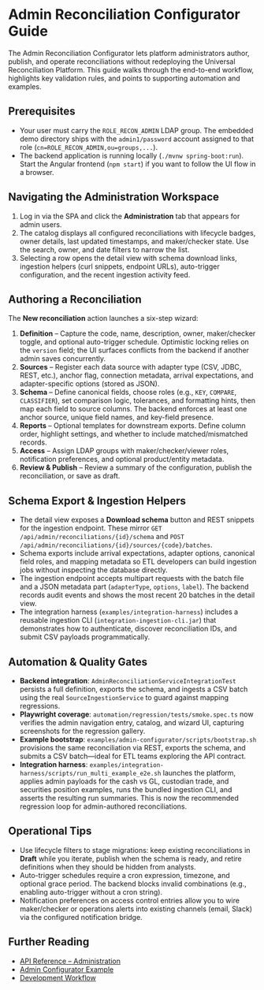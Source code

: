 # Admin Reconciliation Configurator Guide

The Admin Reconciliation Configurator lets platform administrators author, publish, and operate
reconciliations without redeploying the Universal Reconciliation Platform. This guide walks through
the end-to-end workflow, highlights key validation rules, and points to supporting automation and
examples.

## Prerequisites

- Your user must carry the `ROLE_RECON_ADMIN` LDAP group. The embedded demo directory ships with the
  `admin1/password` account assigned to that role (`cn=ROLE_RECON_ADMIN,ou=groups,...`).
- The backend application is running locally (`./mvnw spring-boot:run`). Start the Angular frontend
  (`npm start`) if you want to follow the UI flow in a browser.

## Navigating the Administration Workspace

1. Log in via the SPA and click the **Administration** tab that appears for admin users.
2. The catalog displays all configured reconciliations with lifecycle badges, owner details, last
   updated timestamps, and maker/checker state. Use the search, owner, and date filters to narrow the
   list.
3. Selecting a row opens the detail view with schema download links, ingestion helpers (curl
   snippets, endpoint URLs), auto-trigger configuration, and the recent ingestion activity feed.

## Authoring a Reconciliation

The **New reconciliation** action launches a six-step wizard:

1. **Definition** – Capture the code, name, description, owner, maker/checker toggle, and optional
   auto-trigger schedule. Optimistic locking relies on the `version` field; the UI surfaces conflicts
   from the backend if another admin saves concurrently.
2. **Sources** – Register each data source with adapter type (CSV, JDBC, REST, etc.), anchor flag,
   connection metadata, arrival expectations, and adapter-specific options (stored as JSON).
3. **Schema** – Define canonical fields, choose roles (e.g., `KEY`, `COMPARE`, `CLASSIFIER`), set
   comparison logic, tolerances, and formatting hints, then map each field to source columns. The
   backend enforces at least one anchor source, unique field names, and key-field presence.
4. **Reports** – Optional templates for downstream exports. Define column order, highlight settings,
   and whether to include matched/mismatched records.
5. **Access** – Assign LDAP groups with maker/checker/viewer roles, notification preferences, and
   optional product/entity metadata.
6. **Review & Publish** – Review a summary of the configuration, publish the reconciliation, or save
   as draft.

## Schema Export & Ingestion Helpers

- The detail view exposes a **Download schema** button and REST snippets for the ingestion endpoint.
  These mirror `GET /api/admin/reconciliations/{id}/schema` and
  `POST /api/admin/reconciliations/{id}/sources/{code}/batches`.
- Schema exports include arrival expectations, adapter options, canonical field roles, and mapping
  metadata so ETL developers can build ingestion jobs without inspecting the database directly.
- The ingestion endpoint accepts multipart requests with the batch file and a JSON metadata part
  (`adapterType`, `options`, `label`). The backend records audit events and shows the most recent 20
  batches in the detail view.
- The integration harness (`examples/integration-harness`) includes a reusable ingestion CLI
  (`integration-ingestion-cli.jar`) that demonstrates how to authenticate, discover reconciliation IDs,
  and submit CSV payloads programmatically.

## Automation & Quality Gates

- **Backend integration**: `AdminReconciliationServiceIntegrationTest` persists a full definition,
  exports the schema, and ingests a CSV batch using the real `SourceIngestionService` to guard against
  mapping regressions.
- **Playwright coverage**: `automation/regression/tests/smoke.spec.ts` now verifies the admin navigation
  entry, catalog, and wizard UI, capturing screenshots for the regression gallery.
- **Example bootstrap**: `examples/admin-configurator/scripts/bootstrap.sh` provisions the same
  reconciliation via REST, exports the schema, and submits a CSV batch—ideal for ETL teams exploring
  the API contract.
- **Integration harness**: `examples/integration-harness/scripts/run_multi_example_e2e.sh` launches the
  platform, applies admin payloads for the cash vs GL, custodian trade, and securities position
  examples, runs the bundled ingestion CLI, and asserts the resulting run summaries. This is now the
  recommended regression loop for admin-authored reconciliations.

## Operational Tips

- Use lifecycle filters to stage migrations: keep existing reconciliations in **Draft** while you
  iterate, publish when the schema is ready, and retire definitions when they should be hidden from
  analysts.
- Auto-trigger schedules require a cron expression, timezone, and optional grace period. The backend
  blocks invalid combinations (e.g., enabling auto-trigger without a cron string).
- Notification preferences on access control entries allow you to wire maker/checker or operations
  alerts into existing channels (email, Slack) via the configured notification bridge.

## Further Reading

- [API Reference – Administration](./API-Reference.md#74-administration)
- [Admin Configurator Example](../examples/admin-configurator/README.md)
- [Development Workflow](./Development-Workflow.md#81-onboarding-a-new-reconciliation-definition)
